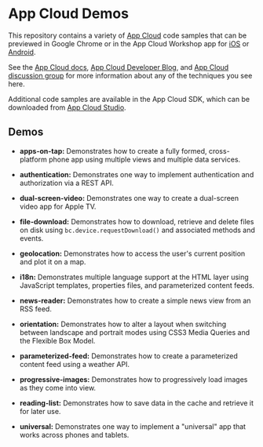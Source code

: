 # App Cloud Demos

This repository contains a variety of [App Cloud][1] code samples that can be 
previewed in Google Chrome or in the App Cloud Workshop app for [iOS][5] or 
[Android][6].

See the [App Cloud docs][2], [App Cloud Developer Blog][7], and 
[App Cloud discussion group][3] for more information about any of the 
techniques you see here.

Additional code samples are available in the App Cloud SDK, which can be 
downloaded from [App Cloud Studio][4].

## Demos

* **apps-on-tap:** Demonstrates how to create a fully formed, cross-platform 
phone app using multiple views and multiple data services.

* **authentication:** Demonstrates one way to implement authentication and 
authorization via a REST API.

* **dual-screen-video:** Demonstrates one way to create a dual-screen video 
app for Apple TV.

* **file-download:** Demonstrates how to download, retrieve and delete files
on disk using `bc.device.requestDownload()` and associated methods and events.

* **geolocation:** Demonstrates how to access the user's current position and
plot it on a map.

* **i18n:** Demonstrates multiple language support at the HTML layer using 
JavaScript templates, properties files, and parameterized content feeds.

* **news-reader:** Demonstrates how to create a simple news view from an RSS 
feed.

* **orientation:** Demonstrates how to alter a layout when switching between 
landscape and portrait modes using CSS3 Media Queries and the Flexible Box 
Model.

* **parameterized-feed:** Demonstrates how to create a parameterized content
feed using a weather API.

* **progressive-images:** Demonstrates how to progressively load images as 
they come into view.

* **reading-list:** Demonstrates how to save data in the cache and retrieve it
for later use.

* **universal:** Demonstrates one way to implement a "universal" app that 
works across phones and tablets.

[1]: http://www.brightcove.com/en/content-app-platform
[2]: http://docs.brightcove.com/en/app-cloud/
[3]: http://groups.google.com/group/bcappcloud
[4]: https://appcloud.brightcove.com/
[5]: http://bit.ly/iworkshop
[6]: http://bit.ly/aworkshop
[7]: http://blog.brightcove.com/en/taxonomy/term/2941
